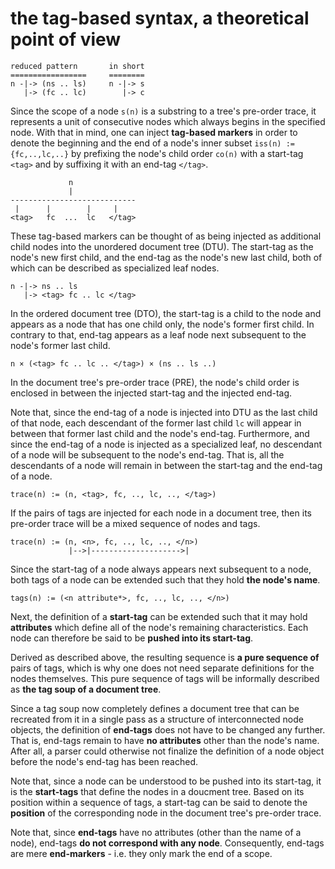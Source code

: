 
<!-- ======================================================================= -->
# the tag-based syntax, a theoretical point of view

```
reduced pattern       in short
=================     ========
n -|-> (ns .. ls)     n -|-> s
   |-> (fc .. lc)        |-> c
```

Since the scope of a node `s(n)` is a substring to a tree's pre-order trace, it
represents a unit of consecutive nodes which always begins in the specified node.
With that in mind, one can inject **tag-based markers** in order to denote the
beginning and the end of a node's inner subset `iss(n) := {fc,..,lc,..}` by
prefixing the node's child order `co(n)` with a start-tag `<tag>` and by
suffixing it with an end-tag `</tag>`.

```
             n
             |
----------------------------
 |      |        |     |
<tag>   fc  ...  lc   </tag>
```

These tag-based markers can be thought of as being injected as additional child
nodes into the unordered document tree (DTU). The start-tag as the node's new
first child, and the end-tag as the node's new last child, both of which can
be described as specialized leaf nodes.

```
n -|-> ns .. ls
   |-> <tag> fc .. lc </tag>
```

In the ordered document tree (DTO), the start-tag is a child to the node and
appears as a node that has one child only, the node's former first child. In
contrary to that, end-tag appears as a leaf node next subsequent to the node's
former last child.

```
n × (<tag> fc .. lc .. </tag>) × (ns .. ls ..)
```

In the document tree's pre-order trace (PRE), the node's child order is
enclosed in between the injected start-tag and the injected end-tag.

Note that, since the end-tag of a node is injected into DTU as the last child
of that node, each descendant of the former last child `lc` will appear in
between that former last child and the node's end-tag. Furthermore, and since
the end-tag of a node is injected as a specialized leaf, no descendant of a
node will be subsequent to the node's end-tag. That is, all the descendants
of a node will remain in between the start-tag and the end-tag of a node.

```
trace(n) := (n, <tag>, fc, .., lc, .., </tag>)
```

If the pairs of tags are injected for each node in a document tree, then its
pre-order trace will be a mixed sequence of nodes and tags.

```
trace(n) := (n, <n>, fc, .., lc, .., </n>)
             |-->|-------------------->|
```

Since the start-tag of a node always appears next subsequent to a node, both
tags of a node can be extended such that they hold **the node's name**.

```
tags(n) := (<n attribute*>, fc, .., lc, .., </n>)
```

Next, the definition of a **start-tag** can be extended such that it may hold
**attributes** which define all of the node's remaining characteristics. Each
node can therefore be said to be **pushed into its start-tag**.

Derived as described above, the resulting sequence is **a pure sequence of**
pairs of tags, which is why one does not need separate definitions for the
nodes themselves. This pure sequence of tags will be informally described as
**the tag soup of a document tree**.

Since a tag soup now completely defines a document tree that can be recreated
from it in a single pass as a structure of interconnected node objects, the
definition of **end-tags** does not have to be changed any further. That is,
end-tags remain to have **no attributes** other than the node's name. After
all, a parser could otherwise not finalize the definition of a node object
before the node's end-tag has been reached.

Note that, since a node can be understood to be pushed into its start-tag, it
is the **start-tags** that define the nodes in a doucment tree. Based on its
position within a sequence of tags, a start-tag can be said to denote the
**position** of the corresponding node in the document tree's pre-order trace.

Note that, since **end-tags** have no attributes (other than the name of a node),
end-tags **do not correspond with any node**. Consequently, end-tags are mere
**end-markers** - i.e. they only mark the end of a scope.
